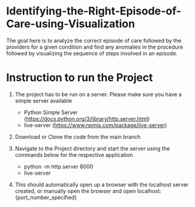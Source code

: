 # Identifying-the-Right-Episode-of-Care-using-Visualization

The goal here is to analyze the correct episode of care followed by the providers for a given condition and find any anomalies in the procedure followed by visualizing the sequence of steps involved in an episode.

# Instruction to run the Project

1. The project has to be run on a server. Please make sure you have a simple server available
    * Python Simple Server (https://docs.python.org/3/library/http.server.html)
    * live-server (https://www.npmjs.com/package/live-server)

2. Download or Clone the code from the main branch

3. Navigate to the Project directory and start the server using the commands below for the respective application
    * python -m http.server 8000
    * live-server

4. This should automatically open up a browser with the localhost server created, or manually open the browser and open localhost:{port_number_specified}
